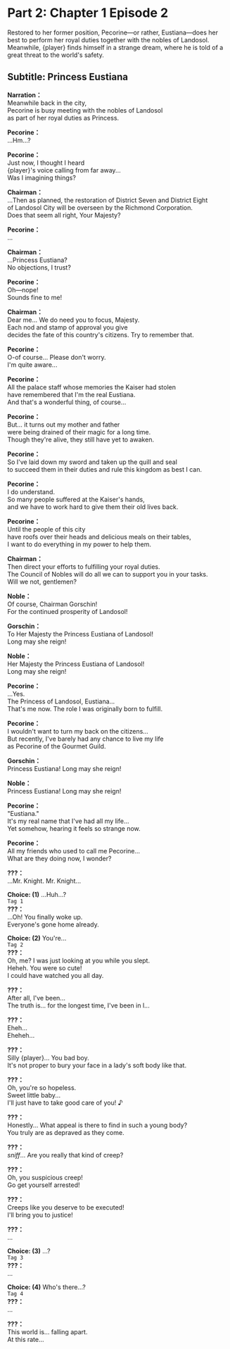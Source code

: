 # Part 2: Chapter 1 Episode 2
Restored to her former position, Pecorine—or rather, Eustiana—does her best to perform her royal duties together with the nobles of Landosol. Meanwhile, {player} finds himself in a strange dream, where he is told of a great threat to the world's safety.
  
## Subtitle: Princess Eustiana
  
**Narration：**  
Meanwhile back in the city,  
Pecorine is busy meeting with the nobles of Landosol  
as part of her royal duties as Princess.  
  
**Pecorine：**  
...Hm...?  
  
**Pecorine：**  
Just now, I thought I heard  
{player}'s voice calling from far away...  
Was I imagining things?  
  
**Chairman：**  
...Then as planned, the restoration of District Seven and District Eight  
of Landosol City will be overseen by the Richmond Corporation.  
Does that seem all right, Your Majesty?  
  
**Pecorine：**  
...  
  
**Chairman：**  
...Princess Eustiana?  
No objections, I trust?  
  
**Pecorine：**  
Oh—nope!  
Sounds fine to me!  
  
**Chairman：**  
Dear me... We do need you to focus, Majesty.  
Each nod and stamp of approval you give  
decides the fate of this country's citizens. Try to remember that.  
  
**Pecorine：**  
O-of course... Please don't worry.  
I'm quite aware...  
  
**Pecorine：**  
All the palace staff whose memories the Kaiser had stolen  
have remembered that I'm the real Eustiana.  
And that's a wonderful thing, of course...  
  
**Pecorine：**  
But... it turns out my mother and father  
were being drained of their magic for a long time.  
Though they're alive, they still have yet to awaken.  
  
**Pecorine：**  
So I've laid down my sword and taken up the quill and seal  
to succeed them in their duties and rule this kingdom as best I can.  
  
**Pecorine：**  
I do understand.  
So many people suffered at the Kaiser's hands,  
and we have to work hard to give them their old lives back.  
  
**Pecorine：**  
Until the people of this city  
have roofs over their heads and delicious meals on their tables,  
I want to do everything in my power to help them.  
  
**Chairman：**  
Then direct your efforts to fulfilling your royal duties.  
The Council of Nobles will do all we can to support you in your tasks.  
Will we not, gentlemen?  
  
**Noble：**  
Of course, Chairman Gorschin!  
For the continued prosperity of Landosol!  
  
**Gorschin：**  
To Her Majesty the Princess Eustiana of Landosol!  
Long may she reign!  
  
**Noble：**  
Her Majesty the Princess Eustiana of Landosol!  
Long may she reign!  
  
**Pecorine：**  
...Yes.  
The Princess of Landosol, Eustiana...  
That's me now. The role I was originally born to fulfill.  
  
**Pecorine：**  
I wouldn't want to turn my back on the citizens...  
But recently, I've barely had any chance to live my life  
as Pecorine of the Gourmet Guild.  
  
**Gorschin：**  
Princess Eustiana! Long may she reign!  
  
**Noble：**  
Princess Eustiana! Long may she reign!  
  
**Pecorine：**  
\"Eustiana.\"  
It's my real name that I've had all my life...  
Yet somehow, hearing it feels so strange now.  
  
**Pecorine：**  
All my friends who used to call me Pecorine...  
What are they doing now, I wonder?  
  
**???：**  
...Mr. Knight. Mr. Knight...  
  
**Choice: (1)**  ...Huh...?  
`Tag 1`  
**???：**  
...Oh! You finally woke up.  
Everyone's gone home already.  
  
**Choice: (2)**  You're...  
`Tag 2`  
**???：**  
Oh, me? I was just looking at you while you slept.  
Heheh. You were so cute!  
I could have watched you all day.  
  
**???：**  
After all, I've been...  
The truth is... for the longest time, I've been in l...  
  
**???：**  
Eheh...  
Eheheh...  
  
**???：**  
Silly {player}... You bad boy.  
It's not proper to bury your face in a lady's soft body like that.  
  
**???：**  
Oh, you're so hopeless.  
Sweet little baby...  
I'll just have to take good care of you! ♪  
  
**???：**  
Honestly... What appeal is there to find in such a young body?  
You truly are as depraved as they come.  
  
**???：**  
*sniff*... Are you really that kind of creep?  
  
**???：**  
Oh, you suspicious creep!  
Go get yourself arrested!  
  
**???：**  
Creeps like you deserve to be executed!  
I'll bring you to justice!  
  
**???：**  
...  
  
**Choice: (3)**  ...?  
`Tag 3`  
**???：**  
...  
  
**Choice: (4)**  Who's there...?  
`Tag 4`  
**???：**  
...  
  
**???：**  
This world is... falling apart.  
At this rate...  
